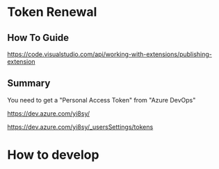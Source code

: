 # Token Renewal

## How To Guide

https://code.visualstudio.com/api/working-with-extensions/publishing-extension

## Summary

You need to get a "Personal Access Token" from "Azure DevOps" 

https://dev.azure.com/yi8sy/

https://dev.azure.com/yi8sy/_usersSettings/tokens

# How to develop
